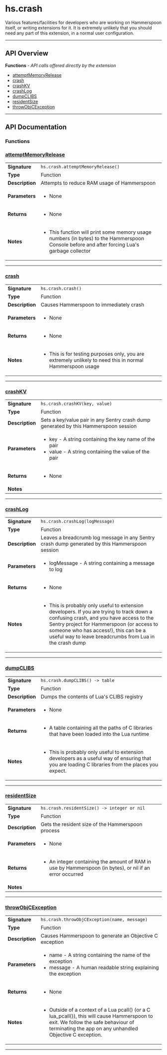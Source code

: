 # hs.crash

Various features/facilities for developers who are working on Hammerspoon itself, or writing extensions for it. It is extremely unlikely that you should need any part of this extension, in a normal user configuration.

---

## API Overview
**Functions** - _API calls offered directly by the extension_
 * [attemptMemoryRelease](#attemptmemoryrelease)
 * [crash](#crash)
 * [crashKV](#crashkv)
 * [crashLog](#crashlog)
 * [dumpCLIBS](#dumpclibs)
 * [residentSize](#residentsize)
 * [throwObjCException](#throwobjcexception)


---

## API Documentation

### Functions


### [attemptMemoryRelease](#attemptmemoryrelease)

|                                             |                                                                                     |
| --------------------------------------------|-------------------------------------------------------------------------------------|
| **Signature**                               | `hs.crash.attemptMemoryRelease()`                                                                    |
| **Type**                                    | Function                                                                     |
| **Description**                             | Attempts to reduce RAM usage of Hammerspoon                                                                     |
| **Parameters**                              | <ul><li>None</li></ul> |
| **Returns**                                 | <ul><li>None</li></ul>          |
| **Notes**                                   | <ul><li>This function will print some memory usage numbers (in bytes) to the Hammerspoon Console before and after forcing Lua's garbage collector</li></ul>                |

---

### [crash](#crash)

|                                             |                                                                                     |
| --------------------------------------------|-------------------------------------------------------------------------------------|
| **Signature**                               | `hs.crash.crash()`                                                                    |
| **Type**                                    | Function                                                                     |
| **Description**                             | Causes Hammerspoon to immediately crash                                                                     |
| **Parameters**                              | <ul><li>None</li></ul> |
| **Returns**                                 | <ul><li>None</li></ul>          |
| **Notes**                                   | <ul><li>This is for testing purposes only, you are extremely unlikely to need this in normal Hammerspoon usage</li></ul>                |

---

### [crashKV](#crashkv)

|                                             |                                                                                     |
| --------------------------------------------|-------------------------------------------------------------------------------------|
| **Signature**                               | `hs.crash.crashKV(key, value)`                                                                    |
| **Type**                                    | Function                                                                     |
| **Description**                             | Sets a key/value pair in any Sentry crash dump generated by this Hammerspoon session                                                                     |
| **Parameters**                              | <ul><li>key - A string containing the key name of the pair</li><li>value - A string containing the value of the pair</li></ul> |
| **Returns**                                 | <ul><li>None</li></ul>          |
| **Notes**                                   | <ul></ul>                |

---

### [crashLog](#crashlog)

|                                             |                                                                                     |
| --------------------------------------------|-------------------------------------------------------------------------------------|
| **Signature**                               | `hs.crash.crashLog(logMessage)`                                                                    |
| **Type**                                    | Function                                                                     |
| **Description**                             | Leaves a breadcrumb log message in any Sentry crash dump generated by this Hammerspoon session                                                                     |
| **Parameters**                              | <ul><li>logMessage - A string containing a message to log</li></ul> |
| **Returns**                                 | <ul><li>None</li></ul>          |
| **Notes**                                   | <ul><li>This is probably only useful to extension developers. If you are trying to track down a confusing crash, and you have access to the Sentry project for Hammerspoon (or access to someone who has access!), this can be a useful way to leave breadcrumbs from Lua in the crash dump</li></ul>                |

---

### [dumpCLIBS](#dumpclibs)

|                                             |                                                                                     |
| --------------------------------------------|-------------------------------------------------------------------------------------|
| **Signature**                               | `hs.crash.dumpCLIBS() -> table`                                                                    |
| **Type**                                    | Function                                                                     |
| **Description**                             | Dumps the contents of Lua's CLIBS registry                                                                     |
| **Parameters**                              | <ul><li>None</li></ul> |
| **Returns**                                 | <ul><li>A table containing all the paths of C libraries that have been loaded into the Lua runtime</li></ul>          |
| **Notes**                                   | <ul><li>This is probably only useful to extension developers as a useful way of ensuring that you are loading C libraries from the places you expect.</li></ul>                |

---

### [residentSize](#residentsize)

|                                             |                                                                                     |
| --------------------------------------------|-------------------------------------------------------------------------------------|
| **Signature**                               | `hs.crash.residentSize() -> integer or nil`                                                                    |
| **Type**                                    | Function                                                                     |
| **Description**                             | Gets the resident size of the Hammerspoon process                                                                     |
| **Parameters**                              | <ul><li>None</li></ul> |
| **Returns**                                 | <ul><li>An integer containing the amount of RAM in use by Hammerspoon (in bytes), or nil if an error occurred</li></ul>          |
| **Notes**                                   | <ul></ul>                |

---

### [throwObjCException](#throwobjcexception)

|                                             |                                                                                     |
| --------------------------------------------|-------------------------------------------------------------------------------------|
| **Signature**                               | `hs.crash.throwObjCException(name, message)`                                                                    |
| **Type**                                    | Function                                                                     |
| **Description**                             | Causes Hammerspoon to generate an Objective C exception                                                                     |
| **Parameters**                              | <ul><li>name - A string containing the name of the exception</li><li>message - A human readable string explaining the exception</li></ul> |
| **Returns**                                 | <ul><li>None</li></ul>          |
| **Notes**                                   | <ul><li>Outside of a context of a Lua pcall() (or a C lua_pcall()), this will cause Hammerspoon to exit. We follow the safe behaviour of terminating the app on any unhandled Objective C exception.</li></ul>                |

---
